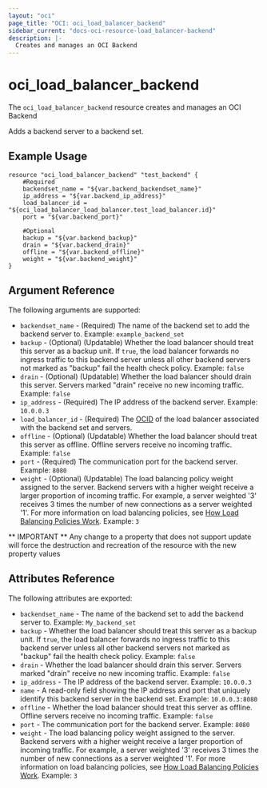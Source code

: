 ```yaml
---
layout: "oci"
page_title: "OCI: oci_load_balancer_backend"
sidebar_current: "docs-oci-resource-load_balancer-backend"
description: |-
  Creates and manages an OCI Backend
---
```


# oci_load_balancer_backend
The `oci_load_balancer_backend` resource creates and manages an OCI Backend

Adds a backend server to a backend set.

## Example Usage

```hcl
resource "oci_load_balancer_backend" "test_backend" {
	#Required
	backendset_name = "${var.backend_backendset_name}"
	ip_address = "${var.backend_ip_address}"
	load_balancer_id = "${oci_load_balancer_load_balancer.test_load_balancer.id}"
	port = "${var.backend_port}"

	#Optional
	backup = "${var.backend_backup}"
	drain = "${var.backend_drain}"
	offline = "${var.backend_offline}"
	weight = "${var.backend_weight}"
}
```

## Argument Reference

The following arguments are supported:

* `backendset_name` - (Required) The name of the backend set to add the backend server to.  Example: `example_backend_set` 
* `backup` - (Optional) (Updatable) Whether the load balancer should treat this server as a backup unit. If `true`, the load balancer forwards no ingress traffic to this backend server unless all other backend servers not marked as "backup" fail the health check policy.  Example: `false` 
* `drain` - (Optional) (Updatable) Whether the load balancer should drain this server. Servers marked "drain" receive no new incoming traffic.  Example: `false` 
* `ip_address` - (Required) The IP address of the backend server.  Example: `10.0.0.3` 
* `load_balancer_id` - (Required) The [OCID](https://docs.us-phoenix-1.oraclecloud.com/Content/General/Concepts/identifiers.htm) of the load balancer associated with the backend set and servers.
* `offline` - (Optional) (Updatable) Whether the load balancer should treat this server as offline. Offline servers receive no incoming traffic.  Example: `false` 
* `port` - (Required) The communication port for the backend server.  Example: `8080` 
* `weight` - (Optional) (Updatable) The load balancing policy weight assigned to the server. Backend servers with a higher weight receive a larger proportion of incoming traffic. For example, a server weighted '3' receives 3 times the number of new connections as a server weighted '1'. For more information on load balancing policies, see [How Load Balancing Policies Work](https://docs.us-phoenix-1.oraclecloud.com/Content/Balance/Reference/lbpolicies.htm).  Example: `3` 


** IMPORTANT **
Any change to a property that does not support update will force the destruction and recreation of the resource with the new property values

## Attributes Reference

The following attributes are exported:

* `backendset_name` - The name of the backend set to add the backend server to.  Example: `My_backend_set`
* `backup` - Whether the load balancer should treat this server as a backup unit. If `true`, the load balancer forwards no ingress traffic to this backend server unless all other backend servers not marked as "backup" fail the health check policy.  Example: `false` 
* `drain` - Whether the load balancer should drain this server. Servers marked "drain" receive no new incoming traffic.  Example: `false` 
* `ip_address` - The IP address of the backend server.  Example: `10.0.0.3` 
* `name` - A read-only field showing the IP address and port that uniquely identify this backend server in the backend set.  Example: `10.0.0.3:8080` 
* `offline` - Whether the load balancer should treat this server as offline. Offline servers receive no incoming traffic.  Example: `false` 
* `port` - The communication port for the backend server.  Example: `8080` 
* `weight` - The load balancing policy weight assigned to the server. Backend servers with a higher weight receive a larger proportion of incoming traffic. For example, a server weighted '3' receives 3 times the number of new connections as a server weighted '1'. For more information on load balancing policies, see [How Load Balancing Policies Work](https://docs.us-phoenix-1.oraclecloud.com/Content/Balance/Reference/lbpolicies.htm).  Example: `3` 
